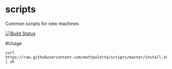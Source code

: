 # scripts
Common scripts for new machines

[![Build Status](https://travis-ci.com/mattpaletta/scripts.svg?branch=master)](https://travis-ci.com/mattpaletta/scripts)

#Usage
```
curl https://raw.githubusercontent.com/mattpaletta/scripts/master/install.sh | sh
```